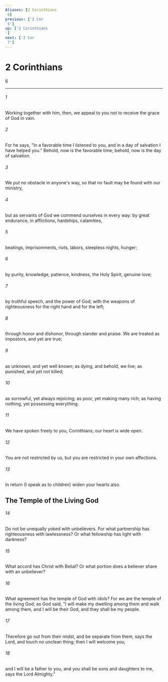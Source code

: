 ```yaml
---
Aliases: [2 Corinthians 6]
previous: ['2 Cor 5']
up: ['2 Corinthians']
next: ['2 Cor 7']
---
```

# 2 Corinthians 6

***
 

###### 1 
Working together with him, then, we appeal to you not to receive the grace of God in vain.  

###### 2 
For he says, "In a favorable time I listened to you,  and in a day of salvation I have helped you." Behold, now is the favorable time; behold, now is the day of salvation.  

###### 3 
We put no obstacle in anyone's way, so that no fault may be found with our ministry,  

###### 4 
but as servants of God we commend ourselves in every way: by great endurance, in afflictions, hardships, calamities,  

###### 5 
beatings, imprisonments, riots, labors, sleepless nights, hunger;  

###### 6 
by purity, knowledge, patience, kindness, the Holy Spirit, genuine love;  

###### 7 
by truthful speech, and the power of God; with the weapons of righteousness for the right hand and for the left;  

###### 8 
through honor and dishonor, through slander and praise. We are treated as impostors, and yet are true;  

###### 9 
as unknown, and yet well known; as dying, and behold, we live; as punished, and yet not killed;  

###### 10 
as sorrowful, yet always rejoicing; as poor, yet making many rich; as having nothing, yet possessing everything.  

###### 11 
We have spoken freely to you, Corinthians; our heart is wide open.  

###### 12 
You are not restricted by us, but you are restricted in your own affections.  

###### 13 
In return (I speak as to children) widen your hearts also.  ## The Temple of the Living God  

###### 14 
Do not be unequally yoked with unbelievers. For what partnership has righteousness with lawlessness? Or what fellowship has light with darkness?  

###### 15 
What accord has Christ with Belial? Or what portion does a believer share with an unbeliever?  

###### 16 
What agreement has the temple of God with idols? For we are the temple of the living God; as God said, "I will make my dwelling among them and walk among them,  and I will be their God,  and they shall be my people.   

###### 17 
Therefore go out from their midst,  and be separate from them, says the Lord,  and touch no unclean thing;  then I will welcome you,   

###### 18 
and I will be a father to you,  and you shall be sons and daughters to me,  says the Lord Almighty."

